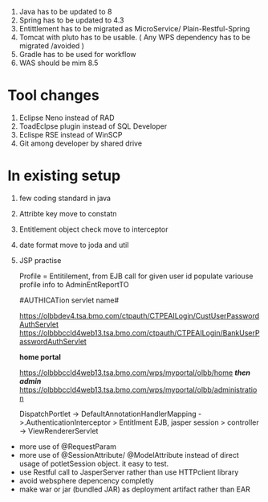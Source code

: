 
1. Java has to be updated  to 8
2. Spring has to be updated to 4.3
3. Entittlement has to be migrated as MicroService/ Plain-Restful-Spring
4. Tomcat with pluto has to be usable. ( Any WPS dependency has to be migrated /avoided )
5. Gradle has to be used for workflow
6. WAS should be mim 8.5



Tool changes
===========

1. Eclipse Neno instead of RAD
2. ToadEclpse plugin instead of SQL Developer
3. Eclispe RSE instead of WinSCP
4. Git among developer by shared drive



In existing setup
=============
1. few coding standard in java
2. Attribte key move to constatn
3. Entitlement object check move to interceptor
4. date format move to joda and util
5. JSP practise



   Profile = Entitilement, from EJB call for given user id
   populate variouse profile info to AdminEntReportTO


   #AUTHICATion  servlet name#

   https://olbbdev4.tsa.bmo.com/ctpauth/CTPEAILogin/CustUserPasswordAuthServlet
   https://olbbbccld4web13.tsa.bmo.com/ctpauth/CTPEAILogin/BankUserPasswordAuthServlet

   **home portal**

   https://olbbbccld4web13.tsa.bmo.com/wps/myportal/olbb/home ***then admin***
   https://olbbbccld4web13.tsa.bmo.com/wps/myportal/olbb/administration

   

   DispatchPortlet -> DefaultAnnotationHandlerMapping - >.AuthenticationInterceptor > Entitlment EJB, jasper session > controller -> ViewRendererServlet
​     

+  more use of @RequestParam
+  more use of @SessionAttribute/ @ModelAttribute instead of direct usage of potletSession object. it easy to test.
+  use Restful call to  JasperServer rather than use HTTPclient library
+  avoid websphere depencency completly
+  make war or jar (bundled JAR) as deployment artifact rather than EAR